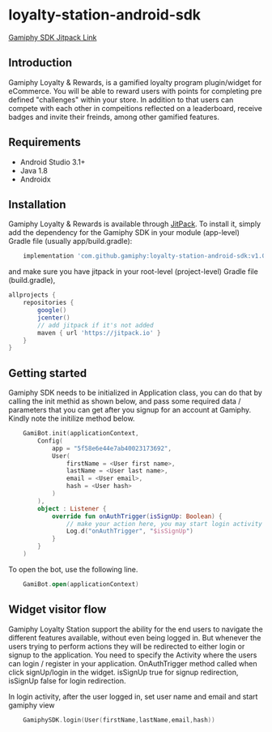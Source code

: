 # loyalty-station-android-sdk

[Gamiphy SDK Jitpack Link](https://github.com/gamiphy/loyalty-station-android-sdk)

## Introduction 

Gamiphy Loyalty & Rewards, is a gamified loyalty program plugin/widget for eCommerce. You will be able to reward users with points for completing pre defined "challenges" within your store. In addition to that users can compete with each other in compeitions reflected on a leaderboard, receive badges and invite their freinds, among other gamified features.


## Requirements

- Android Studio 3.1+
- Java 1.8
- Androidx

## Installation

Gamiphy Loyalty & Rewards is available through [JitPack](https://github.com/gamiphy/loyalty-station-android-sdk). To install
it, simply add the dependency for the Gamiphy SDK in your module (app-level) Gradle file (usually app/build.gradle):

```gradle
    implementation 'com.github.gamiphy:loyalty-station-android-sdk:v1.0.0'
```

and make sure you have jitpack in your root-level (project-level) Gradle file (build.gradle), 
```gradle
allprojects {
    repositories {
        google()
        jcenter()
        // add jitpack if it's not added
        maven { url 'https://jitpack.io' }
    }
}
```

## Getting started

Gamiphy SDK needs to be initialized in Application class, you can do that by calling the init methid as shown below, and pass some required data / parameters that 
you can get after you signup for an account at Gamiphy. Kindly note the initilize method below. 

```kotlin
    GamiBot.init(applicationContext,
        Config(
            app = "5f58e6e44e7ab40023173692",
            User(
                firstName = <User first name>,
                lastName = <User last name>,
                email = <User email>,
                hash = <User hash>
            )
        ),
        object : Listener {
            override fun onAuthTrigger(isSignUp: Boolean) {
                // make your action here, you may start login activity
                Log.d("onAuthTrigger", "$isSignUp")
            }
        }
    )
```
To open the bot, use the following line.
```kotlin
    GamiBot.open(applicationContext)
```
## Widget visitor flow 

Gamiphy Loyalty Station support the ability for the end users to navigate the different features available, without even being logged in. But whenever the users trying to perform actions they will be redirected to either login or signup to the application. You need to specify the Activity where the users can login / register in your application. OnAuthTrigger method called when click signUp/login in the widget. isSignUp true for signup redirection, isSignUp false for login redirection.

In login activity, after the user logged in, set user name and email and start gamiphy view
```kotlin
    GamiphySDK.login(User(firstName,lastName,email,hash))
```




